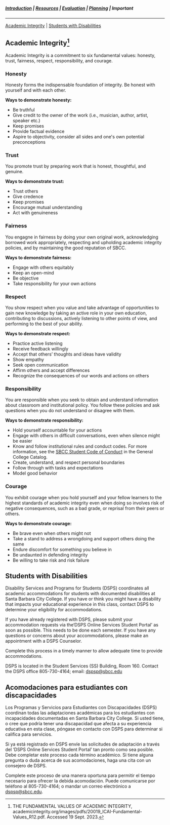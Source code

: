 ##### [Introduction](introduction) | [Resources](resources) | [Evaluation](evaluation) | [Planning](planning) | Important
***
[Academic Integrity](#academic-integrity) | [Students with Disabilities](#students-with-disabilities) 

## Academic Integrity[^1]
Academic Integrity is a commitment to six fundamental values: honesty, trust, fairness, respect, responsibility, and courage.

### Honesty
Honesty forms the indispensable foundation of integrity. Be honest with yourself and with each other.    

**Ways to demonstrate honesty:**

-   Be truthful
-   Give credit to the owner of the work (i.e., musician, author, artist, speaker etc.)
-   Keep promises
-   Provide factual evidence
-   Aspire to objectivity, consider all sides and one's own potential preconceptions

### Trust
You promote trust by preparing work that is honest, thoughtful, and genuine.

**Ways to demonstrate trust:**

-   Trust others
-   Give credence
-   Keep promises
-   Encourage mutual understanding
-   Act with genuineness

### Fairness
You engagne in fairness by doing your own original work, acknowledging borrowed work appropriately, respecting and upholding academic integrity policies, and by maintaining the good reputation of SBCC.

**Ways to demonstrate fairness:**

-   Engage with others equitably
-   Keep an open-mind
-   Be objective
-   Take responsibility for your own actions

### Respect
You show respect when you value and take advantage of opportunities to gain new knowledge by taking an active role in your own education, contributing to discussions, actively listening to other points of view, and performing to the best of your ability.

**Ways to demonstrate respect:**

-   Practice active listening
-   Receive feedback willingly
-   Accept that others’ thoughts and ideas have validity
-   Show empathy
-   Seek open communication
-   Affirm others and accept differences
-   Recognize the consequences of our words and actions on others

### Responsibility
You are responsible when you seek to obtain and understand information about classroom and institutional policy. You follow these policies and ask questions when you do not understand or disagree with them.

**Ways to demonstrate responsibility:**

-   Hold yourself accountable for your actions
-   Engage with others in difficult conversations, even when silence might be easier
-   Know and follow institutional rules and conduct codes. For more information, see the 
<a href="http://www.sbcc.edu/safety/standards_of_conduct.php" target="_blank">SBCC Student Code of Conduct</a> in the General College Catalog. 
-   Create, understand, and respect personal boundaries
-   Follow through with tasks and expectations
-   Model good behavior

### Courage
You exhibit courage when you hold yourself and your fellow learners to the highest standards of academic integrity even when doing so involves risk of negative consequences, such as a bad grade, or reprisal from their peers or others.

**Ways to demonstrate courage:**

-   Be brave even when others might not
-   Take a stand to address a wrongdoing and support others doing the same
-   Endure discomfort for something you believe in
-   Be undaunted in defending integrity
-   Be willing to take risk and risk failure

[^1]:THE FUNDAMENTAL VALUES OF ACADEMIC INTEGRITY, academicintegrity.org/images/pdfs/20019_ICAI-Fundamental-Values_R12.pdf. Accessed 19 Sept. 2023.   


## Students with Disabilities
Disability Services and Programs for Students (DSPS) coordinates all academic accommodations for students with documented disabilities at Santa Barbara City College. If you have or think you might have a disability that impacts your educational experience in this class, contact DSPS to determine your eligibility for accommodations.

If you have already registered with DSPS, please submit your accommodation requests via the‘DSPS Online Services Student Portal’ as soon as possible. This needs to be done each semester. If you have any questions or concerns about your accommodations, please make an appointment with a DSPS Counselor.

Complete this process in a timely manner to allow adequate time to provide accommodations.

DSPS is located in the Student Services (SS) Building, Room 160. 
Contact the DSPS office 805-730-4164; email: [dspsp@sbcc.edu](mailto:dsps@sbcc.edu)   

## Acomodaciones para estudiantes con discapacidades
Los Programas y Servicios para Estudiantes con Discapacidades (DSPS) coordinan todas las adaptaciones académicas para los estudiantes con incapacidades documentadas en Santa Barbara City College. Si usted tiene, o cree que podría tener una discapacidad que afecta a su experiencia educativa en esta clase, póngase en contacto con DSPS para determinar si califica para servicios. 

Si ya está registrado en DSPS envíe las solicitudes de adaptación a través del ‘DSPS Online Services Student Portal’ tan pronto como sea posible. Debe completar este proceso cada término académico. Si tiene alguna pregunta o duda acerca de sus acomodaciones, haga una cita con un consejero de DSPS. 

Complete este proceso de una manera oportuna para permitir el tiempo necesario para ofrecer la debida acomodación.
Puede comunicarse por teléfono al 805-730-4164; o mandar un correo electrónico a [dspsp@sbcc.edu](mailto:dsps@sbcc.edu).
